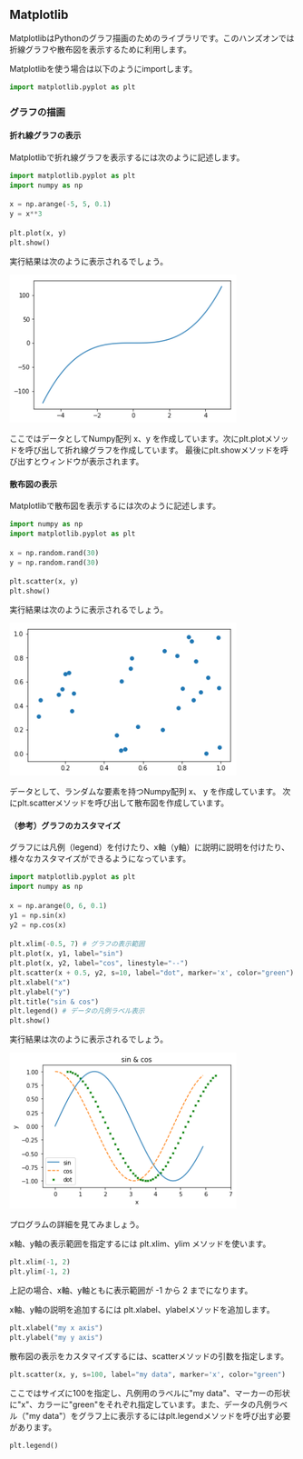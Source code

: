 ## Matplotlib

MatplotlibはPythonのグラフ描画のためのライブラリです。このハンズオンでは折線グラフや散布図を表示するために利用します。

Matplotlibを使う場合は以下のようにimportします。

```python
import matplotlib.pyplot as plt
```

### グラフの描画

#### 折れ線グラフの表示

Matplotlibで折れ線グラフを表示するには次のように記述します。

```python
import matplotlib.pyplot as plt
import numpy as np

x = np.arange(-5, 5, 0.1)
y = x**3

plt.plot(x, y)
plt.show()
```

実行結果は次のように表示されるでしょう。

<img src="img/matplot_01.png" width="400px">

ここではデータとしてNumpy配列 x、y を作成しています。次にplt.plotメソッドを呼び出して折れ線グラフを作成しています。
最後にplt.showメソッドを呼び出すとウィンドウが表示されます。

<div style="page-break-before:always"></div>


#### 散布図の表示

Matplotlibで散布図を表示するには次のように記述します。

```python
import numpy as np
import matplotlib.pyplot as plt

x = np.random.rand(30)
y = np.random.rand(30)

plt.scatter(x, y)
plt.show()
```

実行結果は次のように表示されるでしょう。

<img src="img/matplot_02.png" width="400px">

データとして、ランダムな要素を持つNumpy配列 x、 y を作成しています。
次にplt.scatterメソッドを呼び出して散布図を作成しています。

<div style="page-break-before:always"></div>


#### （参考）グラフのカスタマイズ

グラフには凡例（legend）を付けたり、x軸（y軸）に説明に説明を付けたり、様々なカスタマイズができるようになっています。

```python
import matplotlib.pyplot as plt
import numpy as np

x = np.arange(0, 6, 0.1)
y1 = np.sin(x)
y2 = np.cos(x)

plt.xlim(-0.5, 7) # グラフの表示範囲
plt.plot(x, y1, label="sin")
plt.plot(x, y2, label="cos", linestyle="--")
plt.scatter(x + 0.5, y2, s=10, label="dot", marker='x', color="green")
plt.xlabel("x")
plt.ylabel("y")
plt.title("sin & cos")
plt.legend() # データの凡例ラベル表示
plt.show()
```

実行結果は次のように表示されるでしょう。

<img src="img/matplot_03.png" width="400px">

プログラムの詳細を見てみましょう。

x軸、y軸の表示範囲を指定するには plt.xlim、ylim メソッドを使います。

```python
plt.xlim(-1, 2)
plt.ylim(-1, 2)
```

上記の場合、x軸、y軸ともに表示範囲が -1 から 2 までになります。


x軸、y軸の説明を追加するには plt.xlabel、ylabelメソッドを追加します。


```python
plt.xlabel("my x axis")
plt.ylabel("my y axis")
```


散布図の表示をカスタマイズするには、scatterメソッドの引数を指定します。

```python
plt.scatter(x, y, s=100, label="my data", marker='x', color="green")
```

ここではサイズに100を指定し、凡例用のラベルに"my data"、マーカーの形状に"x"、カラーに"green"をそれぞれ指定しています。また、データの凡例ラベル（"my data"）をグラフ上に表示するにはplt.legendメソッドを呼び出す必要があります。

```python
plt.legend()
```
